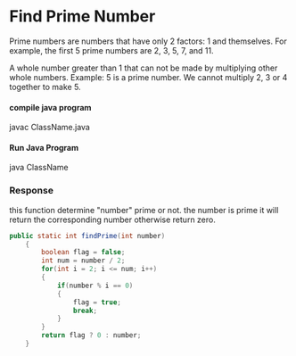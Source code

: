 # Find Prime Number


Prime numbers are numbers that have only 2 factors: 1 and themselves. For example, the first 5 prime numbers are 2, 3, 5, 7, and 11.

A whole number greater than 1 that can not be made by multiplying other whole numbers. Example: 5 is a prime number. We cannot multiply 2, 3 or 4 together to make 5.


#### compile java program

javac ClassName.java


#### Run Java Program

java ClassName

### Response


this function determine "number" prime or not. the number is prime it will return the corresponding number otherwise return zero.
```java
public static int findPrime(int number)
    {
        boolean flag = false;
        int num = number / 2;
        for(int i = 2; i <= num; i++)
        {
            if(number % i == 0)
            {
                flag = true;
                break;
            }
        }
        return flag ? 0 : number;
    }
```



